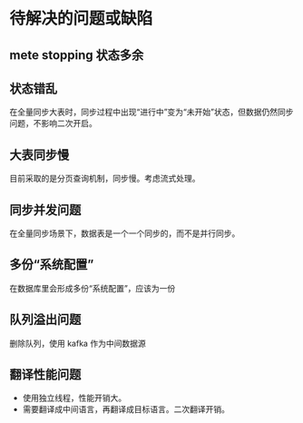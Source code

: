 # 待解决的问题或缺陷

## mete stopping 状态多余

## 状态错乱

在全量同步大表时，同步过程中出现“进行中”变为“未开始”状态，但数据仍然同步问题，不影响二次开启。

## 大表同步慢

目前采取的是分页查询机制，同步慢。考虑流式处理。

## 同步并发问题

在全量同步场景下，数据表是一个一个同步的，而不是并行同步。

## 多份“系统配置”

在数据库里会形成多份“系统配置”，应该为一份

## 队列溢出问题

删除队列，使用 kafka 作为中间数据源

## 翻译性能问题

- 使用独立线程，性能开销大。
- 需要翻译成中间语言，再翻译成目标语言。二次翻译开销。
